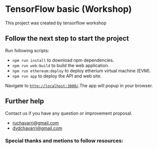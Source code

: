 # TensorFlow basic (Workshop)

This project was created by tensorflow workshop

## Follow the next step to start the project

Run following scripts:

* `npm run install`             to download npm dependencies.
* `npm run web:build`           to build the web application.
* `npm run ethereum:deploy`     to deploy etherium virtual machine (EVM).
* `npm run app`                 to deploy the API and web site.

Navigate to [`http://localhost:3000/`](http://localhost:3000/).The app will popup in your browser.

## Further help

Contact us if you have any question or improvement proposal.
* <a href="mailto:ruchavarri@gmail.com?subject=TensorFlow%20basic%20workshop">ruchavarri@gmail.com</a>
* <a href="mailto:dvdchavarri@gmail.com?subject=TensorFlow%20basic%20workshop">dvdchavarri@gmail.com</a>


### Special thanks and metions to follow resources:

